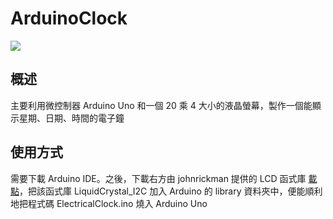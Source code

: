 # ArduinoClock
![](https://github.com/tailer954/ArduinoClock/blob/main/ElectricalClock.gif)
## 概述
主要利用微控制器 Arduino Uno 和一個 20 乘 4 大小的液晶螢幕，製作一個能顯示星期、日期、時間的電子鐘
    
## 使用方式
需要下載 Arduino IDE。之後，下載右方由 johnrickman 提供的 LCD 函式庫 [載點](https://github.com/johnrickman/LiquidCrystal_I2C)，把該函式庫 LiquidCrystal_I2C 加入 Arduino 的           library 資料夾中，便能順利地把程式碼 ElectricalClock.ino 燒入 Arduino Uno 
